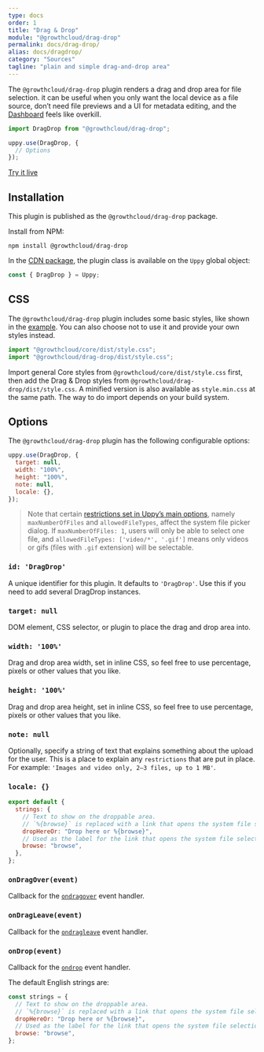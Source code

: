```yaml
---
type: docs
order: 1
title: "Drag & Drop"
module: "@growthcloud/drag-drop"
permalink: docs/drag-drop/
alias: docs/dragdrop/
category: "Sources"
tagline: "plain and simple drag-and-drop area"
---
```


The `@growthcloud/drag-drop` plugin renders a drag and drop area for file selection. it can be useful when you only want the local device as a file source, don’t need file previews and a UI for metadata editing, and the [Dashboard](/docs/dashboard/) feels like overkill.

```js
import DragDrop from "@growthcloud/drag-drop";

uppy.use(DragDrop, {
  // Options
});
```

<a class="TryButton" href="/examples/dragdrop/">Try it live</a>

## Installation

This plugin is published as the `@growthcloud/drag-drop` package.

Install from NPM:

```shell
npm install @growthcloud/drag-drop
```

In the [CDN package](/docs/#With-a-script-tag), the plugin class is available on the `Uppy` global object:

```js
const { DragDrop } = Uppy;
```

## CSS

The `@growthcloud/drag-drop` plugin includes some basic styles, like shown in the [example](/examples/dragdrop). You can also choose not to use it and provide your own styles instead.

```js
import "@growthcloud/core/dist/style.css";
import "@growthcloud/drag-drop/dist/style.css";
```

Import general Core styles from `@growthcloud/core/dist/style.css` first, then add the Drag & Drop styles from `@growthcloud/drag-drop/dist/style.css`. A minified version is also available as `style.min.css` at the same path. The way to do import depends on your build system.

## Options

The `@growthcloud/drag-drop` plugin has the following configurable options:

```js
uppy.use(DragDrop, {
  target: null,
  width: "100%",
  height: "100%",
  note: null,
  locale: {},
});
```

> Note that certain [restrictions set in Uppy’s main options](/docs/uppy#restrictions), namely `maxNumberOfFiles` and `allowedFileTypes`, affect the system file picker dialog. If `maxNumberOfFiles: 1`, users will only be able to select one file, and `allowedFileTypes: ['video/*', '.gif']` means only videos or gifs (files with `.gif` extension) will be selectable.

### `id: 'DragDrop'`

A unique identifier for this plugin. It defaults to `'DragDrop'`. Use this if you need to add several DragDrop instances.

### `target: null`

DOM element, CSS selector, or plugin to place the drag and drop area into.

### `width: '100%'`

Drag and drop area width, set in inline CSS, so feel free to use percentage, pixels or other values that you like.

### `height: '100%'`

Drag and drop area height, set in inline CSS, so feel free to use percentage, pixels or other values that you like.

### `note: null`

Optionally, specify a string of text that explains something about the upload for the user. This is a place to explain any `restrictions` that are put in place. For example: `'Images and video only, 2–3 files, up to 1 MB'`.

### `locale: {}`

```js
export default {
  strings: {
    // Text to show on the droppable area.
    // `%{browse}` is replaced with a link that opens the system file selection dialog.
    dropHereOr: "Drop here or %{browse}",
    // Used as the label for the link that opens the system file selection dialog.
    browse: "browse",
  },
};
```

### `onDragOver(event)`

Callback for the [`ondragover`][ondragover] event handler.

### `onDragLeave(event)`

Callback for the [`ondragleave`][ondragleave] event handler.

### `onDrop(event)`

Callback for the [`ondrop`][ondrop] event handler.

The default English strings are:

```js
const strings = {
  // Text to show on the droppable area.
  // `%{browse}` is replaced with a link that opens the system file selection dialog.
  dropHereOr: "Drop here or %{browse}",
  // Used as the label for the link that opens the system file selection dialog.
  browse: "browse",
};
```

<!-- definitions -->

[ondragover]: https://developer.mozilla.org/en-US/docs/Web/API/GlobalEventHandlers/ondragover
[ondragleave]: https://developer.mozilla.org/en-US/docs/Web/API/GlobalEventHandlers/ondragleave
[ondrop]: https://developer.mozilla.org/en-US/docs/Web/API/GlobalEventHandlers/ondrop
